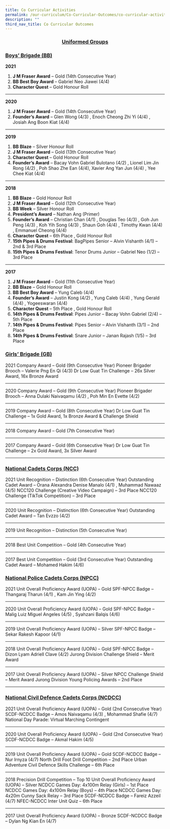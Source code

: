```yaml
---
title: Co Curricular Activities
permalink: /our-curriculum/Co-Curricular-Outcomes/co-curricular-activities
description: ""
third_nav_title: Co Curricular Outcomes
---
```

<center><u><h3>Uniformed Groups</h3></u></center>

<h3><u>Boys’ Brigade (BB)</u></h3>

**2021**
1. **J M Fraser Award** – Gold (14th Consecutive Year) 
2. **BB Best Boy Award** – Gabriel Neo Jiawei (4/4)
3. **Character Quest** – Gold Honour Roll


----



**2020**
1. **J M Fraser Award** – Gold (14th Consecutive Year) 
2. **Founder’s Award** – Glen Wong (4/3) , Enoch Cheong Zhi Yi (4/4) , Josiah Ang Boon Kiat (4/4)

-----

**2019**
1. **BB Blaze** – Silver Honour Roll 
2. **J M Fraser Award** – Gold (13th Consecutive Year)
3. **Character Quest** – Gold Honour Roll
4. **Founder’s Award** – Bacay Vohn Gabriel Bulotano (4/2) , Lionel Lim Jin Rong (4/2) , Poh Shao Zhe Ean (4/4), Xavier Ang Yan Jun (4/4) , Yee Chee Kiat (4/4)

----

**2018**
1. **BB Blaze** – Gold Honour Roll
2. **J M Fraser Award** – Gold (12th Consecutive Year)
3. **BB Week** – Silver Honour Roll
4. **President’s Award** – Nathan Ang (Primer)
5. **Founder’s Award** – Christian Chan (4/1) , Douglas Teo (4/3) , Goh Jun Peng (4/3) , Koh Yih Song (4/3) ,                                       Shaun Goh (4/4) , Timothy Kwan (4/4) , Emmanuel Cheong (4/4)
6. **Character Quest** – 6th Place , Gold Honour Roll
7. **15th Pipes & Drums Festival**: BagPipes Senior – Alvin Vishanth (4/1) – 2nd & 3rd Place
8. **15th Pipes & Drums Festival**: Tenor Drums Junior – Gabriel Neo (1/2) – 3rd Place

----

**2017**
1. **J M Fraser Award** – Gold (11th Consecutive Year)
2. **BB Blaze** – Gold Honour Roll
3. **BB Best Boy Award** – Yung Caleb (4/4)
4. **Founder’s Award** – Justin Kong (4/2) , Yung Caleb (4/4) , Yung Gerald (4/4) , Yogeeswaran (4/4)
5. **Character Quest** – 5th Place , Gold Honour Roll
6. **14th Pipes & Drums Festival**: Pipes Junior – Bacay Vohn Gabriel (2/4) – 5th Place
7. **14th Pipes & Drums Festival**: Pipes Senior – Alvin Vishanth (3/1) – 2nd Place
8. **14th Pipes & Drums Festival**: Snare Junior – Janan Rajash (1/5) – 3rd Place



<h3><u>Girls’ Brigade (GB)</u></h3>

2021
Company Award – Gold (9th Consecutive Year)
Pioneer Brigader Brooch – Valerie Png En Qi (4/3)
Dr Low Guat Tin Challenge – 26x Silver Award, 16x Bronze Award

----

2020
Company Award – Gold (9th Consecutive Year)
Pioneer Brigader Brooch – Anna Dulaki Naivaqamu (4/2) , Poh Min En Evette (4/2)

----

2019
Company Award – Gold (8th Consecutive Year)
Dr Low Guat Tin Challenge – 1x Gold Award, 1x Bronze Award & Challenge Shield

----


2018
Company Award – Gold (7th Consecutive Year)

----

2017
Company Award – Gold (6th Consecutive Year)
Dr Low Guat Tin Challenge – 2x Gold Award, 3x Silver Award

-----

<h3><u>National Cadets Corps (NCC)</u></h3>

2021
Unit Recognition – Distinction (6th Consecutive Year)
Outstanding Cadet Award – Orana Alexandra Denise Manalo (4/1) , Muhammad Nawaaz (4/5)
NCC120 Challenge (Creative Video Campaign) – 3rd Place
NCC120 Challenge (TikTok Competition) – 3rd Place

----

2020
Unit Recognition – Distinction (6th Consecutive Year)
Outstanding Cadet Award – Tan Evzzo (4/2)

----


2019
Unit Recognition – Distinction (5th Consecutive Year)

----


2018
Best Unit Competition – Gold (4th Consecutive Year)

----

2017
Best Unit Competition – Gold (3rd Consecutive Year)
Outstanding Cadet Award – Mohamed Hakim (4/6)



<h3><u>National Police Cadets Corps (NPCC)</u></h3>

2021
Unit Overall Proficiency Award (UOPA) – Gold
SPF-NPCC Badge –Thangaraj Tharun (4/1) , Kam Jin Ying (4/2)

---- 

2020
Unit Overall Proficiency Award (UOPA) – Gold
SPF-NPCC Badge – Malig Luiz Miguel Angeles (4/5) , Syahzani Balqis (4/6)

----

2019
Unit Overall Proficiency Award (UOPA) – Silver
SPF-NPCC Badge – Sekar Rakesh Kapoor (4/1)

-----

2018
Unit Overall Proficiency Award (UOPA) – Gold
SPF-NPCC Badge – Dizon Lyam Adriell Clave (4/2)
Jurong Division Challenge Shield – Merit Award

----

2017
Unit Overall Proficiency Award (UOPA) – Silver
NPCC Challenge Shield – Merit Award
Jurong Division Young Policing Awards – 2nd Place

----

<h3><u>National Civil Defence Cadets Corps (NCDCC)</u></h3>

2021
Unit Overall Proficiency Award (UOPA) – Gold (2nd Consecutive Year)
SCDF-NCDCC Badge – Amos Naivaqamu (4/3) , Mohammad Shafie (4/7)
National Day Parade: Virtual Marching Contingent 

----

2020
Unit Overall Proficiency Award (UOPA) – Gold (2nd Consecutive Year)
SCDF-NCDCC Badge – Akmal Hakim (4/5)

----

2019
Unit Overall Proficiency Award (UOPA) – Gold
SCDF-NCDCC Badge – Nur Irnyza (4/7)
North Drill Foot Drill Competition – 2nd Place
Urban Adventure Civil Defence Skills Challenge – 6th Place

----

2018
Precision Drill Competition – Top 10
Unit Overall Proficiency Award (UOPA) – Silver
NCDCC Games Day: 4x100m Relay (Girls) – 1st Place
NCDCC Games Day: 4x100m Relay (Boys) – 4th Place
NCDCC Games Day: 4x20m Cunny Sack Relay – 3rd Place
SCDF-NCDCC Badge – Fareiz Azzeil (4/7)
NFEC-NCDCC Inter Unit Quiz – 6th Place

----

2017
Unit Overall Proficiency Award (UOPA) – Bronze 
SCDF-NCDCC Badge – Dylan Ng Kian En (4/7)